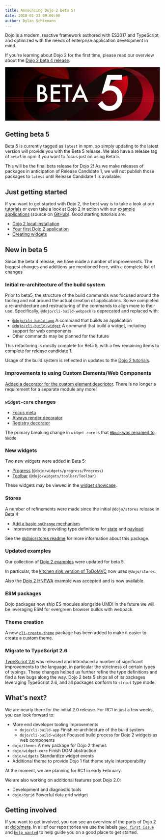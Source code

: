 ```yaml
---
title: Announcing Dojo 2 beta 5!
date: 2018-01-23 09:00:00
author: Dylan Schiemann
---
```


Dojo is a modern, reactive framework authored with ES2017 and TypeScript, and optimized with the needs of enterprise application development in mind.

If you're learning about Dojo 2 for the first time, please read our overview about the [Dojo 2 beta 4 release](https://dojo.io/blog/2017/12/04/Announcing-Dojo-2-beta-4/).

![Announcing Dojo 2 beta 5!](/assets/blog/announcing-dojo-2-beta-5/featured.png)

<!-- more -->

## Getting beta 5

Beta 5 is currently tagged as `latest` in npm, so simply updating to the latest version will provide you with the Beta 5 release.  We also have a release tag of `beta5` in npm if you want to focus just on using Beta 5.

This will be the final beta release for Dojo 2! As we make releases of packages in anticipation of Release Candidate 1, we will not publish those packages to `latest` until Release Candidate 1 is available.

## Just getting started

If you want to get started with Dojo 2, the best way is to take a look at our [tutorials](/tutorials/) or even take a look at Dojo 2 in action with our [example applications](https://dojo.github.io/examples/) (source on [GitHub](https://github.com/dojo/examples)).  Good starting tutorials are:

* [Dojo 2 local installation](/tutorials/000_local_installation/)
* [Your first Dojo 2 application](/tutorials/001_static_content/)
* [Creating widgets](/tutorials/003_creating_widgets/)

## New in beta 5

Since the beta 4 release, we have made a number of improvements. The biggest changes and additions are mentioned here, with a complete list of changes

### Initial re-architecture of the build system

Prior to beta5, the structure of the build commands was focused around the tooling and not around the actual creation of applications. So we completed a re-architecture and restructuring of the commands to align more to their use. Specifically, `@dojo/cli-build-webpack` is deprecated and replaced with:

* [`@dojo/cli-build-app`](https://github.com/dojo/cli-build-app/) A command that builds an application
* [`@dojo/cli-build-widget`](https://github.com/dojo/cli-build-widget/) A command that build a widget, including support for web components
* Other commands may be planned for the future

This refactoring is mostly complete for Beta 5, with a few remaining items to complete for release candidate 1.

Usage of the build system is reflected in updates to the [Dojo 2 tutorials](https://dojo.io/tutorials/).

### Improvements to using Custom Elements/Web Components

[Added a decorator for the custom element descriptor](https://github.com/dojo/widget-core/pull/792). There is no longer a requirement for a separate module any more!

### `widget-core` changes

* [Focus meta](https://github.com/dojo/widget-core/pull/808)
* [Always render decorator](https://github.com/dojo/widget-core/pull/824)
* [Registry decorator](https://github.com/dojo/widget-core/pull/801)

The primary breaking change in `widget-core` is that [`HNode` was renamed to `VNode`](https://github.com/dojo/widget-core/pull/806)

### New widgets

Two new widgets were added in Beta 5:

* [Progress](https://github.com/dojo/widgets/issues/385) (`@dojo/widgets/progress/Progress`)
* [Toolbar](https://github.com/dojo/widgets/issues/386) (`@dojo/widgets/toolbar/Toolbar`)

These widgets may be viewed in the [widget showcase](https://dojo.github.io/examples/widget-showcase/).

### Stores

A number of refinements were made since the initial `@dojo/stores` release in Beta 4:

* [Add a basic `onChange` mechanism](https://github.com/dojo/stores/commit/b6165e6fd670874726e67ab166cb888967785d19)
* Improvements to providing type definitions for [state](https://github.com/dojo/stores/pull/143) and [payload](https://github.com/dojo/stores/pull/152)

See the [@dojo/stores readme](https://github.com/dojo/stores) for more information about this package.

### Updated examples

Our collection of [Dojo 2 examples](http://github.com/dojo/examples/) were updated for beta 5.

In particular, the [kitchen sink version of ToDoMVC](https://github.com/dojo/examples/blob/master/todo-mvc-kitchensink) now uses `@dojo/stores`.

Also the [Dojo 2 HNPWA](https://dojo-2-hnpwa-d668d.firebaseapp.com/) example was accepted and is now available.

### ESM packages

Dojo packages now ship ES modules alongside UMD! In the future we will be leveraging ESM for evergreen browser builds with webpack.

### Theme creation

A new [`cli-create-theme`](https://github.com/dojo/cli-create-theme) package has been added to make it easier to create a custom theme.

### Migrate to TypeScript 2.6

[TypeScript 2.6](https://blogs.msdn.microsoft.com/typescript/2017/10/31/announcing-typescript-2-6/) was released and introduced a number of significant improvements to the language, in particular the strictness of certain types of typings. These changes helped us further refine the type definitions and find a few bugs along the way. Dojo 2 beta 5 ships all of its packages leveraging TypeScript 2.6, and all packages conform to `strict` type mode.

## What's next?

We are nearly there for the initial 2.0 release. For RC1 in just a few weeks, you can look forward to:

*  More end developer tooling improvements
	* `dojo/cli-build-app` Finish re-architecture of the build system
	* `dojo/cli-build-widget` Focused build process for Dojo 2 widgets as web components
* `dojo/themes` A new package for Dojo 2 themes
* `dojo/widget-core` Finish DOM abstraction
* `dojo/widgets` Standardize widget events
* Additional theme to provide Dojo 1 flat theme style interoperability

At the moment, we are planning for RC1 in early February.

We are also working on additional features post Dojo 2.0:

* Development and diagnostic tools
* `dojo/dgrid` Powerful data grid widget


## Getting involved

If you want to get involved, you can see an overview of the parts of Dojo 2 at [dojo/meta](https://github.com/dojo/meta).  In all of our repositories we use the labels [`good first issue`](https://github.com/dojo/meta/issues?q=is%3Aopen+is%3Aissue+label%3A%22good+first+issue%22) and [`help wanted`](https://github.com/dojo/meta/issues?q=is%3Aopen+is%3Aissue+label%3A%22help+wanted%22) to help guide you on a good place to get started.
